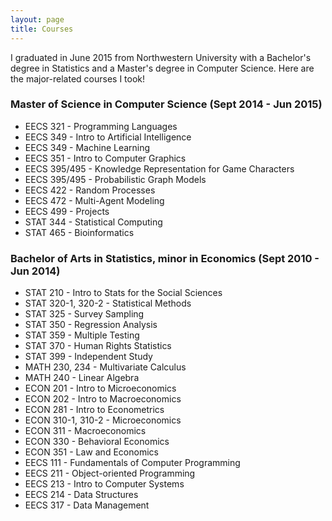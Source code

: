 ```yaml
---
layout: page
title: Courses
---
```


I graduated in June 2015 from Northwestern University with a Bachelor's degree in Statistics and a Master's degree in Computer Science. Here are the major-related courses I took! 

### Master of Science in Computer Science (Sept 2014 - Jun 2015)

* EECS 321 - Programming Languages
* EECS 349 - Intro to Artificial Intelligence 
* EECS 349 - Machine Learning
* EECS 351 - Intro to Computer Graphics
* EECS 395/495 - Knowledge Representation for Game Characters 
* EECS 395/495 - Probabilistic Graph Models
* EECS 422 - Random Processes 
* EECS 472 - Multi-Agent Modeling 
* EECS 499 - Projects
* STAT 344 - Statistical Computing 
* STAT 465 - Bioinformatics 

### Bachelor of Arts in Statistics, minor in Economics (Sept 2010 - Jun 2014)

* STAT 210 - Intro to Stats for the Social Sciences 
* STAT 320-1, 320-2 - Statistical Methods
* STAT 325 - Survey Sampling
* STAT 350 - Regression Analysis
* STAT 359 - Multiple Testing 
* STAT 370 - Human Rights Statistics 
* STAT 399 - Independent Study
* MATH 230, 234 - Multivariate Calculus
* MATH 240 - Linear Algebra
* ECON 201 - Intro to Microeconomics
* ECON 202 - Intro to Macroeconomics
* ECON 281 - Intro to Econometrics 
* ECON 310-1, 310-2 - Microeconomics
* ECON 311 - Macroeconomics
* ECON 330 - Behavioral Economics
* ECON 351 - Law and Economics
* EECS 111 - Fundamentals of Computer Programming
* EECS 211 - Object-oriented Programming
* EECS 213 - Intro to Computer Systems
* EECS 214 - Data Structures
* EECS 317 - Data Management